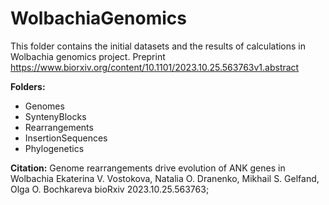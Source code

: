 # WolbachiaGenomics

This folder contains the initial datasets and the results of calculations in Wolbachia genomics project.
Preprint https://www.biorxiv.org/content/10.1101/2023.10.25.563763v1.abstract

**Folders:**
<ul>
  <li>Genomes</li>
  <li>SyntenyBlocks</li>
  <li>Rearrangements</li>
  <li>InsertionSequences</li>
  <li>Phylogenetics</li>
</ul>

**Citation:**  Genome rearrangements drive evolution of ANK genes in Wolbachia
Ekaterina V. Vostokova, Natalia O. Dranenko, Mikhail S. Gelfand, Olga O. Bochkareva
bioRxiv 2023.10.25.563763;

